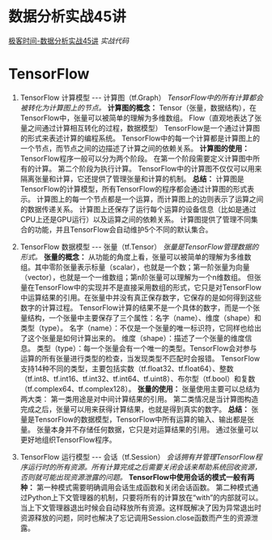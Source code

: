 # 数据分析实战45讲 
[极客时间-数据分析实战45讲](https://time.geekbang.org/column/intro/147) 
*实战代码*

# TensorFlow 
1. TensorFlow 计算模型 --- 计算图（tf.Graph）
*TensorFlow中的所有计算都会被转化为计算图上的节点。*
**计算图的概念：**
Tensor（张量，数据结构），在TensorFlow中，张量可以被简单的理解为多维数组。
Flow（直观地表达了张量之间通过计算相互转化的过程，数据模型）
TensorFlow是一个通过计算图的形式来表述计算的编程系统。
TensorFlow中的每一个计算都是计算图上的一个节点，而节点之间的边描述了计算之间的依赖关系。
**计算图的使用：**
TensorFlow程序一般可以分为两个阶段。
在第一个阶段需要定义计算图中所有的计算。
第二个阶段为执行计算。
TensorFlow中的计算图不仅仅可以用来隔离张量和计算，它还提供了管理张量和计算的机制。
**总结：**
计算图是TensorFlow的计算模型，所有TensorFlow的程序都会通过计算图的形式表示。
计算图上的每一个节点都是一个运算，而计算图上的边则表示了运算之间的数据传递关系。
计算图上还保存了运行每个运算的设备信息（比如是通过CPU上还是GPU运行）以及运算之间的依赖关系。
计算图提供了管理不同集合的功能，并且TensorFlow会自动维护5个不同的默认集合。

2. TensorFlow 数据模型 --- 张量（tf.Tensor）
*张量是TensorFlow管理数据的形式。*
**张量的概念：**
从功能的角度上看，张量可以被简单的理解为多维数组。其中零阶张量表示标量（scalar），也就是一个数；第一阶张量为向量（vector），也就是一个一维数组；第n阶张量可以理解为一个n维数组。
但张量在TensorFlow中的实现并不是直接采用数组的形式，它只是对TensorFlow中运算结果的引用。在张量中并没有真正保存数字，它保存的是如何得到这些数字的计算过程。
TensorFlow计算的结果不是一个具体的数字，而是一个张量结构，一个张量中主要保存了三个属性：名字（name）、维度（shape）和类型（type）。
名字（name）：不仅是一个张量的唯一标识符，它同样也给出了这个张量是如何计算出来的。
维度（shape）：描述了一个张量的维度信息。
类型（type）：每一个张量会有一个唯一的类型。TensorFlow会对参与运算的所有张量进行类型的检查，当发现类型不匹配时会报错。
TensorFlow支持14种不同的类型，主要包括实数（tf.float32、tf.float64）、整数（tf.int8、tf.int16、tf.int32、tf.int64、tf.uint8）、布尔型（tf.bool）和复数（tf.complex64、tf.complex128）。
**张量的使用：**
张量使用主要可以总结为两大类：
第一类用途是对中间计算结果的引用。
第二类情况是当计算图构造完成之后，张量可以用来获得计算结果，也就是得到真实的数字。
**总结：**
张量是TensorFlow的数据模型，TensorFlow中所有运算的输入、输出都是张量。
张量本身并不存储任何数据，它只是对运算结果的引用。
通过张量可以更好地组织TensorFlow程序。

3. TensorFlow 运行模型 --- 会话（tf.Session） 
*会话拥有并管理TensorFlow程序运行时的所有资源。所有计算完成之后需要关闭会话来帮助系统回收资源，否则就可能出现资源泄露的问题。* 
**TensorFlow中使用会话的模式一般有两种：** 
第一种模式需要明确调用会话生成函数和关闭会话函数。
第二种模式通过Python上下文管理器的机制，只要将所有的计算放在“with”的内部就可以。当上下文管理器退出时候会自动释放所有资源。这样既解决了因为异常退出时资源释放的问题，同时也解决了忘记调用Session.close函数而产生的资源泄露。